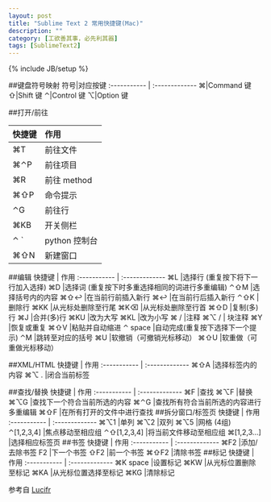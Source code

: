 ```yaml
---
layout: post
title: "Sublime Text 2 常用快捷键(Mac)"
description: ""
category: [工欲善其事，必先利其器]
tags: [SublimeText2]
---
```

{% include JB/setup %}

##键盘符号映射
符号|对应按键
:-----------	| :-------------
⌘|Command 键
⇧|Shift 键
⌃|Control 键
⌥|Option 键

##打开/前往
	 		
快捷键 		| 作用 
:-----------	| :-------------
⌘T	 |前往文件
⌘⌃P	 |前往项目
⌘R	 |前往 method
⌘⇧P	 |命令提示
⌃G	 |前往行
⌘KB	 |开关侧栏
⌃ ` 	 |python 控制台
⌘⇧N	 |新建窗口


##编辑
快捷键 		| 作用 
:-----------	| :-------------
⌘L 	 |选择行 (重复按下将下一行加入选择)
⌘D	 |选择词 (重复按下时多重选择相同的词进行多重编辑)
⌃⇧M	 |选择括号内的内容
⌘⇧↩	 |在当前行前插入新行
⌘↩	 |在当前行后插入新行
⌃⇧K	 |删除行
⌘KK	 |从光标处删除至行尾
⌘K⌫	 |从光标处删除至行首
⌘⇧D	 |复制(多)行
⌘J	 |合并(多)行
⌘KU	 |改为大写
⌘KL	 |改为小写
⌘ /	 |注释
⌘⌥ / |	 块注释
⌘Y	 |恢复或重复
⌘⇧V	 |粘贴并自动缩进
⌃ space	 |自动完成(重复按下选择下一个提示)
⌃M	 |跳转至对应的括号
⌘U	 |软撤销（可撤销光标移动）
⌘⇧U	 |软重做（可重做光标移动）

##XML/HTML
快捷键 		| 作用 
:-----------	| :-------------
⌘⇧A	 	|选择标签内的内容
⌘⌥ .	|闭合当前标签

##查找/替换
快捷键 		| 作用 
:-----------	| :-------------
⌘F	 |查找
⌘⌥F	 |替换
⌘⌥G	 |查找下一个符合当前所选的内容
⌘⌃G	 |查找所有符合当前所选的内容进行多重编辑
⌘⇧F	 |在所有打开的文件中进行查找
##拆分窗口/标签页
快捷键 		| 作用 
:-----------	| :-------------
⌘⌥1	 		|单列
⌘⌥2	 		|双列
⌘⌥5	 		|网格 (4组)
⌃[1,2,3,4]	 |焦点移动至相应组
⌃⇧[1,2,3,4]	 |将当前文件移动至相应组
⌘[1,2,3…]	 |选择相应标签页
##书签
快捷键 		| 作用 
:-----------	| :-------------
⌘F2	 	|添加/去除书签
F2	 	|下一个书签
⇧F2	 	|前一个书签
⌘⇧F2	|清除书签
##标记
快捷键 		| 作用 
:-----------	| :-------------
⌘K space	 |设置标记
⌘KW	 |从光标位置删除至标记
⌘KA	 |从光标位置选择至标记
⌘KG	 |清除标记

参考自 [Lucifr](http://lucifr.com/139235/sublime-text-2-useful-shortcuts/)